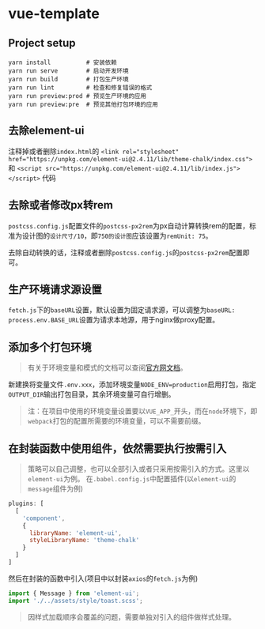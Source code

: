 # vue-template

## Project setup
```
yarn install          # 安装依赖
yarn run serve        # 启动开发环境
yarn run build        # 打包生产环境
yarn run lint         # 检查和修复错误的格式
yarn run preview:prod # 预览生产环境的应用
yarn run preview:pre  # 预览其他打包环境的应用
```
## 去除element-ui
注释掉或者删除`index.html`的 
`<link rel="stylesheet" href="https://unpkg.com/element-ui@2.4.11/lib/theme-chalk/index.css">` 和 
`<script src="https://unpkg.com/element-ui@2.4.11/lib/index.js"></script>` 代码
## 去除或者修改px转rem
`postcss.config.js`配置文件的`postcss-px2rem`为px自动计算转换rem的配置，标准为设计图的`设计尺寸/10`，即`750的设计图`应该设置为`remUnit: 75`。

去除自动转换的话，注释或者删除`postcss.config.js`的`postcss-px2rem`配置即可。

## 生产环境请求源设置
`fetch.js`下的`baseURL`设置，默认设置为固定请求源，可以调整为`baseURL: process.env.BASE_URL`设置为请求本地源，用于nginx做proxy配置。

## 添加多个打包环境
>有关于环境变量和模式的文档可以查阅[官方网文档](https://cli.vuejs.org/zh/guide/mode-and-env.html)。

新建换将变量文件`.env.xxx`，添加环境变量`NODE_ENV=production`启用打包，指定`OUTPUT_DIR`输出打包目录，其余环境变量可自行增删。
>注：在项目中使用的环境变量设置要以`VUE_APP_`开头，而在`node`环境下，即`webpack`打包的配置所需要的环境变量，可以不需要前缀。

## 在封装函数中使用组件，依然需要执行按需引入
>策略可以自己调整，也可以全部引入或者只采用按需引入的方式。这里以`element-ui`为例。
在`.babel.config.js`中配置插件(以`element-ui`的`message`组件为例)
```js
plugins: [
  [
    'component',
    {
      libraryName: 'element-ui',
      styleLibraryName: 'theme-chalk'
    }
  ]
]
```
然后在封装的函数中引入(项目中以封装`axios`的`fetch.js`为例)
```js
import { Message } from 'element-ui';
import './../assets/style/toast.scss';
```
>因样式加载顺序会覆盖的问题，需要单独对引入的组件做样式处理。